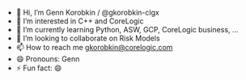 - 👋 Hi, I’m Genn Korobkin / @gkorobkin-clgx
- 👀 I’m interested in C++ and CoreLogic
- 🌱 I’m currently learning Python, ASW, GCP, CoreLogic business, ...
- 💞️ I’m looking to collaborate on Risk Models
- 📫 How to reach me gkorobkin@corelogic.com
- 😄 Pronouns: Genn
- ⚡ Fun fact: 😄

<!---
gkorobkin-clgx/gkorobkin-clgx is a ✨ special ✨ repository because its `README.md` (this file) appears on your GitHub profile.
You can click the Preview link to take a look at your changes.
--->
